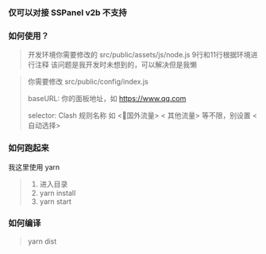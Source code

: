 ### 仅可以对接 SSPanel v2b 不支持

### 如何使用？

> 开发环境你需要修改的
> src/public/assets/js/node.js 9行和11行根据环境进行注释
> 该问题是我开发时未想到的，可以解决但是我懒

> 你需要修改 src/public/config/index.js
>
> baseURL: 你的面板地址，如 https://www.qq.com
>
> selector:  Clash 规则名称 如 <🔰国外流量> < 其他流量> 等不限，别设置 <自动选择>

### 如何跑起来

我这里使用 yarn

> 1. 进入目录
> 2. yarn install
> 3. yarn start

### 如何编译

> yarn dist
